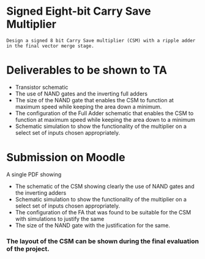 # Signed Eight-bit Carry Save Multiplier

	Design a signed 8 bit Carry Save multiplier (CSM) with a ripple adder in the final vector merge stage.

# Deliverables to be shown to TA

* Transistor schematic
* The use of NAND gates and the inverting full adders
* The size of the NAND gate that enables the CSM to function at maximum speed while keeping the area down a minimum.
* The configuration of the Full Adder schematic that enables the CSM to function at maximum speed while keeping the area down to a minimum
* Schematic simulation to show the functionality of the multiplier on a select set of inputs chosen appropriately.

# Submission on Moodle

A single PDF showing
* The schematic of the CSM showing clearly the use of NAND gates and the inverting adders
* Schematic simulation to show the functionality of the multiplier on a select set of inputs chosen appropriately.
* The configuration of the FA that was found to be suitable for the CSM with simulations to justify the same
* The size of the NAND gate with the justification for the same. 

### The layout of the CSM can be shown during the final evaluation of the project. 